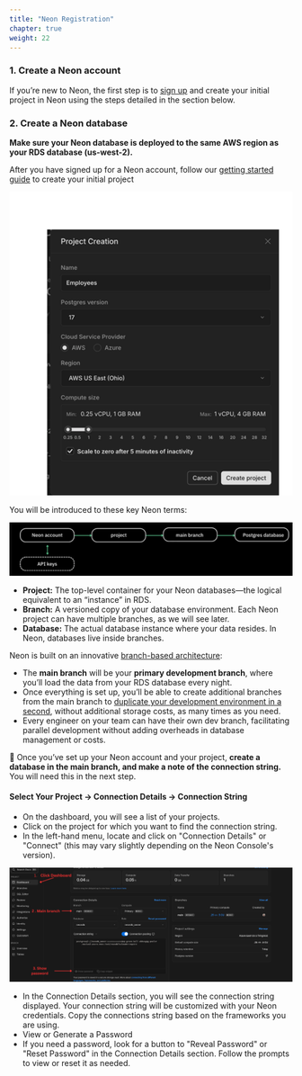 ```yaml
---
title: "Neon Registration"
chapter: true
weight: 22
---
```


### 1. Create a Neon account

If you’re new to Neon, the first step is to [sign up](https://console.neon.tech/signup) and create your initial project in Neon using the steps detailed in the section below.

### 2. Create a Neon database 

**Make sure your Neon database is deployed to the same AWS region as your RDS database (us-west-2).**

After you have signed up for a Neon account, follow our [getting started guide](https://neon.tech/docs/get-started-with-neon/signing-up) to create your initial project

![Neon Project Creation](/images/neon-project-creation.png)

You will be introduced to these key Neon terms:

![Neon Object Hierarchy](/images/Neondatabasedr.png)

- **Project:** The top-level container for your Neon databases—the logical equivalent to an “instance” in RDS.
- **Branch:** A versioned copy of your database environment. Each Neon project can have multiple branches, as we will see later.
- **Database:** The actual database instance where your data resides. In Neon, databases live inside branches.

Neon is built on an innovative [branch-based architecture](https://neon.tech/blog/architecture-decisions-in-neon):

- The **main branch** will be your **primary development branch**, where you’ll load the data from your RDS database every night.
- Once everything is set up, you’ll be able to create additional branches from the main branch to [duplicate your development environment in a second](https://neon.tech/blog/how-to-copy-large-postgres-databases-in-seconds), without additional storage costs, as many times as you need.
- Every engineer on your team can have their own dev branch, facilitating parallel development without adding overheads in database management or costs.

🚨 Once you’ve set up your Neon account and your project, **create a database in the main branch, and make a note of the connection string.** You will need this in the next step.

#### Select Your Project -> Connection Details -> Connection String

- On the dashboard, you will see a list of your projects.
- Click on the project for which you want to find the connection string. 
- In the left-hand menu, locate and click on "Connection Details" or "Connect" (this may vary slightly depending on the Neon Console's version).

![Neon Connection Details](/images/Click_Dashboard.png)

- In the Connection Details section, you will see the connection string displayed. Your connection string will be customized with your Neon credentials. Copy the connections string based on the frameworks you are using.
-  View or Generate a Password 
-  If you need a password, look for a button to "Reveal Password" or "Reset Password" in the Connection Details section. Follow the prompts to view or reset it as needed.
